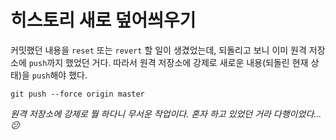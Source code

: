 # 히스토리 새로 덮어씌우기
커밋했던 내용을 `reset` 또는 `revert` 할 일이 생겼었는데, 되돌리고 보니 이미 원격 저장소에 `push`까지 했었던 거다. 따라서 원격 저장소에 강제로 새로운 내용(되돌린 현재 상태)을 `push`해야 했다.
```git
git push --force origin master
```
_원격 저장소에 강제로 뭘 하다니 무서운 작업이다. 혼자 하고 있었던 거라 다행이었다... :confused:_
